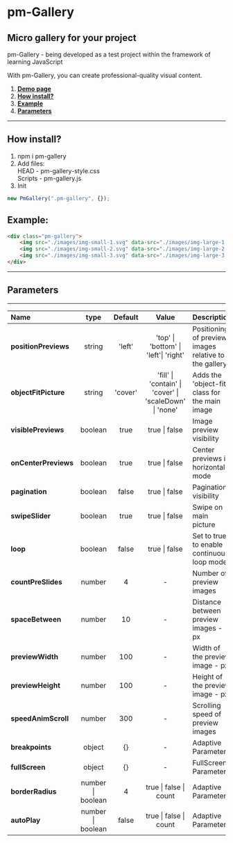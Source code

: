 # pm-Gallery

## Micro gallery for your project

pm-Gallery - being developed as a test project within the framework of learning JavaScript

With pm-Gallery, you can create professional-quality visual content.

1. [**Demo page**](https://alekseevich-psk.github.io/pm-Gallery/dist)
2. [**How install?**](#how-install)
3. [**Example**](#example)
4. [**Parameters**](#parameters)

---

## How install?

1. npm i pm-gallery
2. Add files: <br> HEAD - pm-gallery-style.css <br>
   Scripts - pm-gallery.js
3. Init

```js
new PmGallery(".pm-gallery", {});
```

## Example:

```html
<div class="pm-gallery">
    <img src="./images/img-small-1.svg" data-src="./images/img-large-1.svg" alt="img" />
    <img src="./images/img-small-2.svg" data-src="./images/img-large-2.svg" alt="img" />
    <img src="./images/img-small-3.svg" data-src="./images/img-large-3.svg" alt="img" />
</div>
```

---

## Parameters

---

| Name                 |         type          | Default |                                  Value                                  | Description                                           |
| :------------------- | :-------------------: | :-----: | :---------------------------------------------------------------------: | :---------------------------------------------------- |
| **positionPreviews** |        string         | 'left'  |            'top' &#124; 'bottom' &#124; 'left'&#124; 'right'            | Positioning of preview images relative to the gallery |
| **objectFitPicture** |        string         | 'cover' | 'fill' &#124; 'contain' &#124; 'cover' &#124; 'scaleDown' &#124; 'none' | Adds the 'object-fit' class for the main image        |
| **visiblePreviews**  |        boolean        |  true   |                            true &#124; false                            | Image preview visibility                              |
| **onCenterPreviews** |        boolean        |  true   |                            true &#124; false                            | Center previews in horizontal mode                    |
| **pagination**       |        boolean        |  false  |                            true &#124; false                            | Pagination visibility                                 |
| **swipeSlider**      |        boolean        |  true   |                            true &#124; false                            | Swipe on main picture                                 |
| **loop**             |        boolean        |  false  |                            true &#124; false                            | Set to true to enable continuous loop mode            |
| **countPreSlides**   |        number         |    4    |                                    -                                    | Number of preview images                              |
| **spaceBetween**     |        number         |   10    |                                    -                                    | Distance between preview images - px                  |
| **previewWidth**     |        number         |   100   |                                    -                                    | Width of the preview image - px                       |
| **previewHeight**    |        number         |   100   |                                    -                                    | Height of the preview image - px                      |
| **speedAnimScroll**  |        number         |   300   |                                    -                                    | Scrolling speed of preview images                     |
| **breakpoints**      |        object         |   {}    |                                    -                                    | Adaptive Parameters                                   |
| **fullScreen**       |        object         |   {}    |                                    -                                    | FullScreen Parameters                                 |
| **borderRadius**     | number &#124; boolean |    4    |                     true &#124; false &#124; count                      | Adaptive Parameters                                   |
| **autoPlay**         | number &#124; boolean |  false  |                     true &#124; false &#124; count                      | Adaptive Parameters                                   |
